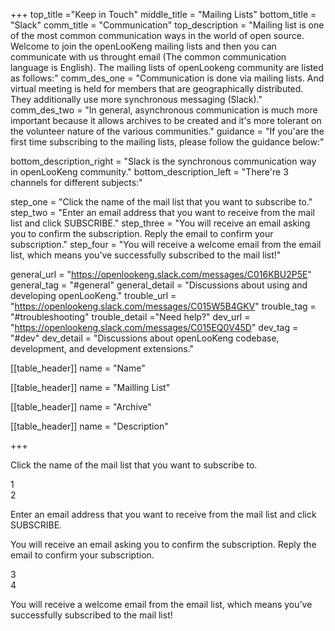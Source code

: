 +++
top_title ="Keep in Touch"
middle_title = "Mailing Lists"
bottom_title = "Slack"
comm_title = "Communication"
top_description = "Mailing list is one of the most common communication ways in the world of open source. Welcome to join the openLooKeng mailing lists and then you can communicate with us throught email (The common communication language is English). The mailing lists of openLookeng community are listed as follows:"
comm_des_one = "Communication is done via mailing lists. And virtual meeting is held for members that are geographically distributed. They additionally use more synchronous messaging (Slack)."
comm_des_two = "In general, asynchronous communication is much more important because it allows archives to be created and it's more tolerant on the volunteer nature of the various communities."
guidance = "If you'are the first time subscribing to the mailing lists, please follow the guidance below:"

bottom_description_right = "Slack is the synchronous communication way in openLooKeng community."
bottom_description_left = "There're 3 channels for different subjects:"

step_one = "Click the name of the mail list that you want to subscribe to."
step_two = "Enter an email address that you want to receive from the mail list and click SUBSCRIBE."
step_three = "You will receive an email asking you to confirm the subscription. Reply the email to confirm your subscription."
step_four = "You will receive a welcome email from the email list, which means you’ve successfully subscribed to the mail list!"

general_url = "https://openlookeng.slack.com/messages/C016KBU2P5E"
general_tag = "#general"
general_detail = "Discussions about using and developing openLooKeng."
trouble_url = "https://openlookeng.slack.com/messages/C015W5B4GKV"
trouble_tag = "#troubleshooting"
trouble_detail ="Need help?"
dev_url = "https://openlookeng.slack.com/messages/C015EQ0V45D"
dev_tag = "#dev"
dev_detail = "Discussions about openLooKeng codebase, development, and development extensions."

[[table_header]]
    name = "Name"

[[table_header]]
    name = "Mailling List"

[[table_header]]
    name = "Archive"

[[table_header]]
    name = "Description"

+++
<div class="step-left">
    <div class="step-left-box">
        <p>Click the name of the mail list that you want to subscribe to.</p>
    </div>
    <div class="step-left-num">
        <span>1</span>
    </div>
    <div class="step-left-line"></div>
</div>
<div class="step-right">
    <div class="step-right-line"></div>
    <div class="step-right-num">
        <span>2</span>
    </div>
    <div class="step-right-box">
        <p>Enter an email address that you want to receive from the mail list and click SUBSCRIBE.</p>
    </div>
</div>
<div class="step-left">
    <div class="step-left-box">
        <p>You will receive an email asking you to confirm the subscription. Reply the email to confirm your subscription.</p>
    </div>
    <div class="step-left-num">
        <span>3</span>
    </div>
    <div class="step-left-line"></div>
</div>
<div class="step-right last">
    <div class="step-right-line"></div>
    <div class="step-right-num">
        <span>4</span>
    </div>
    <div class="step-right-box">
        <p>You will receive a welcome email from the email list, which means you’ve successfully subscribed to the mail list!</p>
    </div>
</div>